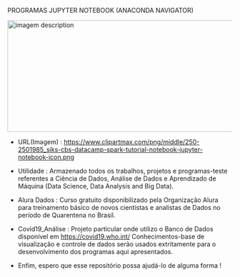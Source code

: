   PROGRAMAS JUPYTER NOTEBOOK (ANACONDA NAVIGATOR)

<img src="https://www.clipartmax.com/png/middle/250-2501985_siks-cbs-datacamp-spark-tutorial-notebook-jupyter-notebook-icon.png" alt ="imagem description" width="550" height="250">

- URL(Imagem) : https://www.clipartmax.com/png/middle/250-2501985_siks-cbs-datacamp-spark-tutorial-notebook-jupyter-notebook-icon.png

- Utilidade : Armazenado todos os trabalhos, projetos e programas-teste referentes a Ciência de Dados, Análise de Dados e Aprendizado de Máquina (Data Science, Data Analysis and Big Data).

- Alura Dados : Curso gratuito disponibilizado pela Organização Alura para treinamento básico de novos cientistas e analistas de Dados no período de Quarentena no Brasil.

- Covid19_Análise : Projeto particular onde utilizo o Banco de Dados disponível em https://covid19.who.int/
Conhecimentos-base de visualização e controle de dados serão usados extritamente para o desenvolvimento dos programas aqui apresentados.
- Enfim, espero que esse repositório possa ajudá-lo de alguma forma !
